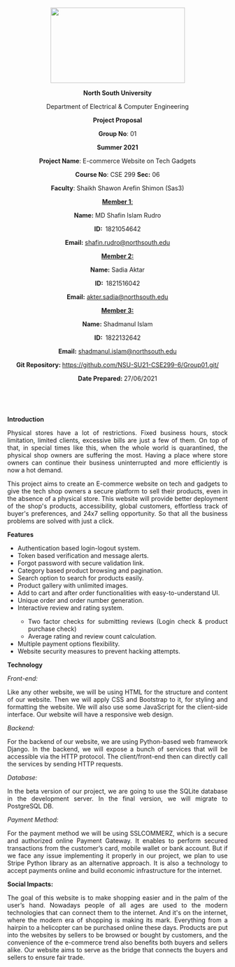 <p style="text-align: center;">&nbsp;</p>
<p style="text-align: center;">&nbsp;</p>
<p align="center"><strong><img src="https://media.dhakatribune.com/uploads/2016/11/nsulogo.jpg" alt="" width="307" height="172" /></strong></p>
<p align="center"><strong>North South University</strong></p>
<p align="center">Department of Electrical &amp; Computer Engineering</p>
<p align="center"><strong>Project Proposal</strong></p>
<p align="center"><strong>Group No</strong>: 01</p>
<p align="center"><strong>Summer 2021</strong></p>
<p align="center"><strong>Project Name</strong>: E-commerce Website on Tech Gadgets</p>
<p align="center"><strong>Course No</strong>: CSE 299 <strong>Sec</strong><strong>:</strong> 06</p>
<p align="center"><strong>Faculty</strong>: Shaikh Shawon Arefin Shimon (Sas3)</p>
<p align="center"><strong><u>Member 1</u></strong><u>:</u></p>
<p align="center"><strong>Name</strong><strong>:</strong> MD Shafin Islam Rudro</p>
<p align="center"><strong>ID</strong><strong>:&nbsp; </strong>1821054642</p>
<p align="center"><strong>Email</strong><strong>:</strong> <a href="mailto:shafin.rudro@northsouth.edu">shafin.rudro@northsouth.edu</a></p>
<p align="center"><strong><u>Member 2</u></strong><strong><u>:</u></strong></p>
<p align="center"><strong>Name</strong><strong>:</strong> Sadia Aktar</p>
<p align="center"><strong>ID</strong><strong>:&nbsp; </strong>1821516042</p>
<p align="center"><strong>Email</strong><strong>:</strong> <a href="mailto:akter.sadia@northsouth.edu">akter.sadia@northsouth.edu</a></p>
<p align="center"><strong><u>Member 3</u></strong><strong><u>:</u></strong></p>
<p align="center"><strong>Name</strong><strong>:</strong> Shadmanul Islam</p>
<p align="center"><strong>ID</strong><strong>:&nbsp; </strong>1822132642</p>
<p align="center"><strong>Email</strong><strong>:</strong> <a href="mailto:shadmanul.islam@northsouth.edu">shadmanul.islam@northsouth.edu</a></p>
<p align="center"><strong>Git Repository</strong><strong>: </strong><a href="https://github.com/NSU-SU21-CSE299-6/Group01.git/">https://github.com/NSU-SU21-CSE299-6/Group01.git/</a></p>
<p align="center"><strong>Date Prepared</strong><strong>: </strong>27/06/2021</p>
<p><strong>&nbsp;</strong></p>
<p><strong>&nbsp;</strong></p>
<div align="justify">
<p><strong>Introduction</strong></p>
<p>Physical stores have a lot of restrictions. Fixed business hours, stock limitation, limited clients, excessive bills are just a few of them. On top of that, in special times like this, when the whole world is quarantined, the physical shop owners are suffering the most. Having a place where store owners can continue their business uninterrupted and more efficiently is now a hot demand.</p>
<p>This project aims to create an E-commerce website on tech and gadgets to give the tech shop owners a secure platform to sell their products, even in the absence of a physical store. This website will provide better deployment of the shop's products, accessibility, global customers, effortless track of buyer's preferences, and 24x7 selling opportunity. So that all the business problems are solved with just a click.</p>
<p><strong>Features</strong></p>
<ul>
  <li>Authentication based login-logout system.</li>
  <li>Token based verification and message alerts.</li>
  <li>Forgot password with secure validation link.</li>
  <li>Category based product browsing and pagination.</li>
  <li>Search option to search for products easily.</li>
  <li>Product gallery with unlimited images.</li>
  <li>Add to cart and after order functionalities with easy-to-understand UI.</li>
  <li>Unique order and order number generation.</li>
  <li>Interactive review and rating system.</li>
  <ul>
    <li>Two factor checks for submitting reviews (Login check & product purchase check)</li>
    <li>Average rating and review count calculation.</li>
  </ul>
  <li>Multiple payment options flexibility.</li>
  <li>Website security measures to prevent hacking attempts.</li>
</ul>
<p><strong>Technology</strong></p>
<p><em>Front-end:</em></p>
<p>Like any other website, we will be using HTML for the structure and content of our website. Then we will apply CSS and Bootstrap to it, for styling and formatting the website. We will also use some JavaScript for the client-side interface. Our website will have a responsive web design.</p>
<p><em>Backend:</em></p>
<p>For the backend of our website, we are using Python-based web framework Django. In the backend, we will expose a bunch of services that will be accessible via the HTTP protocol. The client/front-end then can directly call the services by sending HTTP requests.</p>
<p><em>Database:</em></p>
<p>In the beta version of our project, we are going to use the SQLite database in the development server. In the final version, we will migrate to PostgreSQL DB.</p>
<p><em>Payment Method:</em></p>
<p>For the payment method we will be using SSLCOMMERZ, which is a secure and authorized online Payment Gateway. It enables to perform secured transactions from the customer’s card, mobile wallet or bank account. But if we face any issue implementing it properly in our project, we plan to use Stripe Python library as an alternative approach. It is also a technology to accept payments online and build economic infrastructure for the internet.</p>
<p><strong>Social Impacts:</strong></p>
<p>The goal of this website is to make shopping easier and in the palm of the user’s hand. Nowadays people of all ages are used to the modern technologies that can connect them to the internet.  And it's on the internet, where the modern era of shopping is making its mark. Everything from a hairpin to a helicopter can be purchased online these days. Products are put into the websites by sellers to be browsed or bought by customers, and the convenience of the e-commerce trend also benefits both buyers and sellers alike. Our website aims to serve as the bridge that connects the buyers and sellers to ensure fair trade.</p>
<p>&nbsp;</p>
</div>
